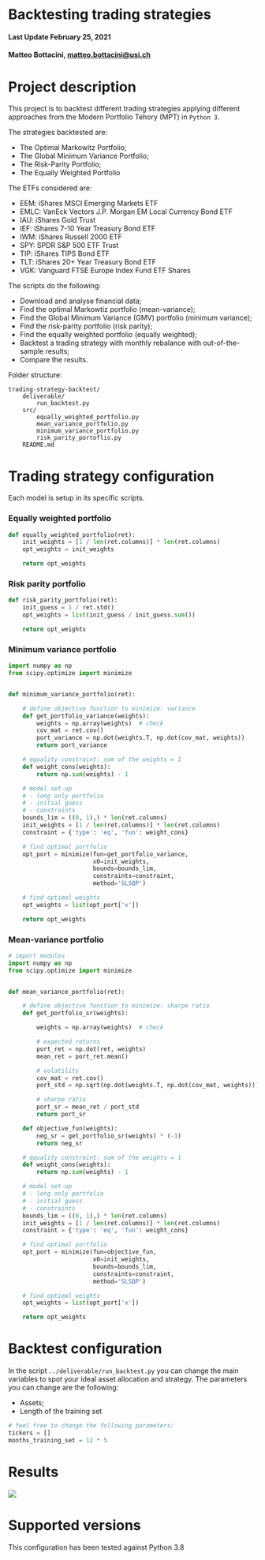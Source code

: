 # Backtesting trading strategies

#### Last Update February 25, 2021 ####
#### Matteo Bottacini, [matteo.bottacini@usi.ch](mailto:matteo.bottacini@usi.ch) ####


# Project description

This project is to backtest different trading strategies applying different approaches from the Modern Portfolio Tehory (MPT) in `Python 3`.

The strategies backtested are:
* The Optimal Markowitz Portfolio;
* The Global Minimum Variance Portfolio;
* The Risk-Parity Portfolio;
* The Equally Weighted Portfolio


The ETFs considered are:
* EEM: iShares MSCI Emerging Markets ETF 
* EMLC: VanEck Vectors J.P. Morgan EM Local Currency Bond ETF
* IAU: iShares Gold Trust
* IEF: iShares 7-10 Year Treasury Bond ETF
* IWM: iShares Russell 2000 ETF
* SPY: SPDR S&P 500 ETF Trust
* TIP: iShares TIPS Bond ETF
* TLT: iShares 20+ Year Treasury Bond ETF
* VGK: Vanguard FTSE Europe Index Fund ETF Shares


The scripts do the following:
* Download and analyse financial data;
* Find the optimal Markowtiz portfolio (mean-variance);
* Find the Global Minimum Variance (GMV) portfolio (minimum variance);
* Find the risk-parity portfolio (risk parity);
* Find the equally weighted portfolio (equally weighted);
* Backtest a trading strategy with monthly rebalance with out-of-the-sample results;
* Compare the results.


Folder structure:
~~~~
trading-strategy-backtest/
    deliverable/
        run_backtest.py
    src/
        equally_weighted_portfolio.py
        mean_variance_portfolio.py
        minimum_variance_portfolio.py
        risk_parity_portoflio.py
    README.md
~~~~


# Trading strategy configuration
Each model is setup in its specific scripts.

### Equally weighted portfolio ###
```python
def equally_weighted_portfolio(ret):
    init_weights = [1 / len(ret.columns)] * len(ret.columns)
    opt_weights = init_weights

    return opt_weights
```

### Risk parity portfolio ###
```python
def risk_parity_portfolio(ret):
    init_guess = 1 / ret.std()
    opt_weights = list(init_guess / init_guess.sum())

    return opt_weights
```

### Minimum variance portfolio ###
```python
import numpy as np
from scipy.optimize import minimize


def minimum_variance_portfolio(ret):

    # define objective function to minimize: variance
    def get_portfolio_variance(weights):
        weights = np.array(weights)  # check
        cov_mat = ret.cov()
        port_variance = np.dot(weights.T, np.dot(cov_mat, weights))
        return port_variance

    # equality constraint: sum of the weights = 1
    def weight_cons(weights):
        return np.sum(weights) - 1

    # model set-up
    # - long only portfolio
    # - initial guess
    # - constraints
    bounds_lim = ((0, 1),) * len(ret.columns)
    init_weights = [1 / len(ret.columns)] * len(ret.columns)
    constraint = {'type': 'eq', 'fun': weight_cons}

    # find optimal portfolio
    opt_port = minimize(fun=get_portfolio_variance,
                        x0=init_weights,
                        bounds=bounds_lim,
                        constraints=constraint,
                        method='SLSQP')

    # find optimal weights
    opt_weights = list(opt_port['x'])

    return opt_weights
```

### Mean-variance portfolio ###
```python
# import modules
import numpy as np
from scipy.optimize import minimize


def mean_variance_portfolio(ret):

    # define objective function to minimize: sharpe ratio
    def get_portfolio_sr(weights):

        weights = np.array(weights)  # check

        # expected returns
        port_ret = np.dot(ret, weights)
        mean_ret = port_ret.mean()

        # volatility
        cov_mat = ret.cov()
        port_std = np.sqrt(np.dot(weights.T, np.dot(cov_mat, weights)))

        # sharpe ratio
        port_sr = mean_ret / port_std
        return port_sr

    def objective_fun(weights):
        neg_sr = get_portfolio_sr(weights) * (-1)
        return neg_sr

    # equality constraint: sum of the weights = 1
    def weight_cons(weights):
        return np.sum(weights) - 1

    # model set-up
    # - long only portfolio
    # - initial guess
    # - constraints
    bounds_lim = ((0, 1),) * len(ret.columns)
    init_weights = [1 / len(ret.columns)] * len(ret.columns)
    constraint = {'type': 'eq', 'fun': weight_cons}

    # find optimal portfolio
    opt_port = minimize(fun=objective_fun,
                        x0=init_weights,
                        bounds=bounds_lim,
                        constraints=constraint,
                        method='SLSQP')

    # find optimal weights
    opt_weights = list(opt_port['x'])

    return opt_weights
```

# Backtest configuration
In the script `../deliverable/run_backtest.py` you can change the main variables to spot your ideal asset allocation and strategy.
The parameters you can change are the following:
* Assets;
* Length of the training set
```python
# feel free to change the following parameters:
tickers = []
months_training_set = 12 * 5
```

# Results
![](“https://github.com/bottama/trading-strategy-backtest/blob/main/backtest_plot.png?raw=true")

# Supported versions
This configuration has been tested against Python 3.8
